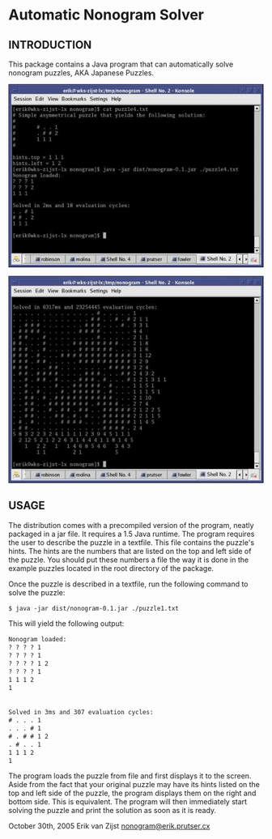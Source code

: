 #	Automatic Nonogram Solver


## INTRODUCTION

This package contains a Java program that can automatically solve nonogram
puzzles, AKA Japanese Puzzles.

![](screenshot1.jpg)

![](screenshot2.jpg)


## USAGE

The distribution comes with a precompiled version of the program, neatly
packaged in a jar file. It requires a 1.5 Java runtime.
The program requires the user to describe the puzzle in a textfile. This file
contains the puzzle's hints. The hints are the numbers that are listed on the
top and left side of the puzzle. You should put these numbers a file the way
it is done in the example puzzles located in the root directory of the
package.

Once the puzzle is described in a textfile, run the following command to solve
the puzzle:

	$ java -jar dist/nonogram-0.1.jar ./puzzle1.txt

This will yield the following output:

	Nonogram loaded:
	? ? ? ? 1
	? ? ? ? 1
	? ? ? ? 1 2
	? ? ? ? 1
	1 1 1 2
	1
	
	
	Solved in 3ms and 307 evaluation cycles:
	# . . . 1
	. . . # 1
	# . # # 1 2
	. # . . 1
	1 1 1 2
	1

The program loads the puzzle from file and first displays it to the screen.
Aside from the fact that your original puzzle may have its hints listed on the
top and left side of the puzzle, the program displays them on the right and
bottom side. This is equivalent.
The program will then immediately start solving the puzzle and print the
solution as soon as it is ready.


October 30th, 2005
Erik van Zijst
nonogram@erik.prutser.cx
